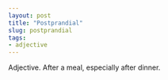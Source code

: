 ```yaml
---
layout: post
title: "Postprandial"
slug: postprandial
tags:
- adjective
---
```


Adjective. After a meal, especially after dinner.
